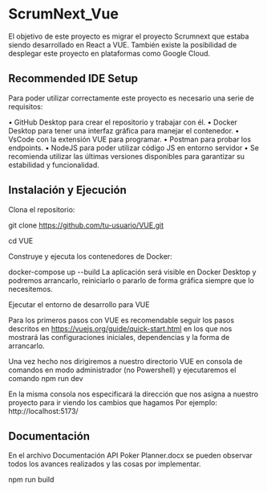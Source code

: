 # ScrumNext_Vue

El objetivo de este proyecto es migrar el proyecto Scrumnext que estaba siendo desarrollado en React a VUE. También existe la posibilidad de desplegar este proyecto en plataformas como Google Cloud. 

## Recommended IDE Setup

Para poder utilizar correctamente este proyecto es necesario una serie de requisitos:

•	GitHub Desktop para crear el repositorio y trabajar con él.
•	Docker Desktop para tener una interfaz gráfica para manejar el contenedor.
•	VsCode con la extensión VUE para programar.
•	Postman para probar los endpoints.
•	NodeJS para poder utilizar código JS en entorno servidor
•	Se recomienda utilizar las últimas versiones disponibles para garantizar su estabilidad y funcionalidad.

## Instalación y Ejecución

Clona el repositorio:

git clone https://github.com/tu-usuario/VUE.git

cd VUE

Construye y ejecuta los contenedores de Docker:

docker-compose up --build
La aplicación será visible en Docker Desktop y podremos arrancarlo, reiniciarlo o pararlo de forma gráfica siempre que lo necesitemos.

Ejecutar el entorno de desarrollo para VUE

Para los primeros pasos con VUE es recomendable seguir los pasos descritos en https://vuejs.org/guide/quick-start.html en los que 
nos mostrará las configuraciones iniciales, dependencias y la forma de arrancarlo.

Una vez hecho nos dirigiremos a nuestro directorio VUE en consola de comandos en modo administrador (no Powershell) y ejecutaremos el comando 
npm run dev

En la misma consola nos especificará la dirección que nos asigna a nuestro proyecto para ir viendo los cambios que hagamos
Por ejemplo: http://localhost:5173/

## Documentación

En el archivo Documentación API Poker Planner.docx se pueden observar todos los avances realizados y las cosas por implementar.

npm run build
```
